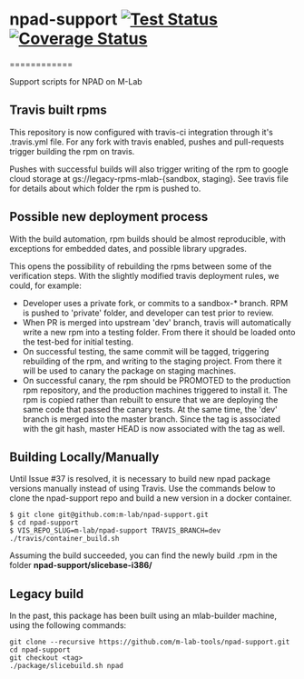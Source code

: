 # npad-support [![Test Status](https://travis-ci.org/m-lab/npad-support.svg?branch=master)](https://travis-ci.org/m-lab/npad-support.svg?branch=master) [![Coverage Status](https://coveralls.io/repos/github/m-lab/npad-support/badge.svg?branch=master)](https://coveralls.io/github/m-lab/npad-support?branch=master)
============

Support scripts for NPAD on M-Lab

## Travis built rpms
This repository is now configured with travis-ci integration through
it's .travis.yml file.  For any fork with travis enabled, pushes and
pull-requests trigger building the rpm on travis.

Pushes with successful builds will also trigger writing of the rpm to
google cloud storage at gs://legacy-rpms-mlab-{sandbox, staging}.
See travis file for details about which folder the rpm is pushed to.

## Possible new deployment process
With the build automation, rpm builds should be almost reproducible, with
exceptions for embedded dates, and possible library upgrades.

This opens the possibility of rebuilding the rpms between some of the
verification steps.  With the slightly modified travis deployment rules,
we could, for example:
* Developer uses a private fork, or commits to a sandbox-* branch.   RPM
  is pushed to 'private' folder, and developer can test prior to review.
* When PR is merged into upstream 'dev' branch, travis will
  automatically write a new rpm into a testing folder.  From there it
  should be loaded onto the test-bed for initial testing.
* On successful testing, the same commit will be tagged, triggering
  rebuilding of the rpm, and writing to the staging project.  From there
  it will be used to canary the package on staging machines.
* On successful canary, the rpm should be PROMOTED to the production rpm
  repository, and the production machines triggered to install it.  The
  rpm is copied rather than rebuilt to ensure that we are deploying the
  same code that passed the canary tests.  At the same time, the 'dev'
  branch is merged into the master branch.  Since the tag is associated
  with the git hash, master HEAD is now associated with the tag as well.

## Building Locally/Manually
Until Issue #37 is resolved, it is necessary to build new npad package versions manually instead of using Travis. Use the commands below to clone the npad-support repo and build a new version in a docker container. 

```
$ git clone git@github.com:m-lab/npad-support.git
$ cd npad-support
$ VIS_REPO_SLUG=m-lab/npad-support TRAVIS_BRANCH=dev ./travis/container_build.sh
```

Assuming the build succeeded, you can find the newly build .rpm in the folder **npad-support/slicebase-i386/**

## Legacy build
In the past, this package has been built using an mlab-builder machine,
using the following commands:

    git clone --recursive https://github.com/m-lab-tools/npad-support.git
    cd npad-support
    git checkout <tag>
    ./package/slicebuild.sh npad

